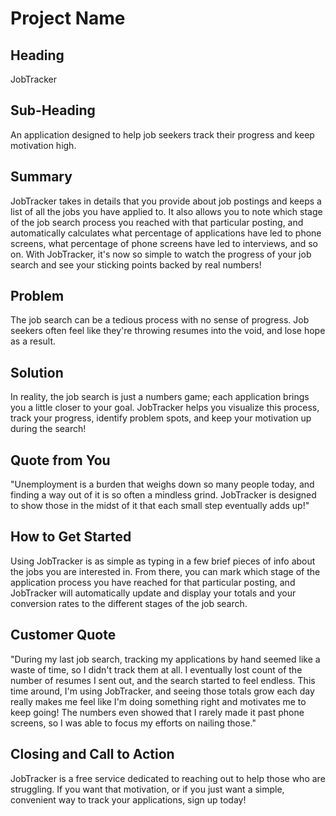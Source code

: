 # Project Name #

<!--
> This material was originally posted [here](http://www.quora.com/What-is-Amazons-approach-to-product-development-and-product-management). It is reproduced here for posterities sake.

There is an approach called "working backwards" that is widely used at Amazon. They work backwards from the customer, rather than starting with an idea for a product and trying to bolt customers onto it. While working backwards can be applied to any specific product decision, using this approach is especially important when developing new products or features.

For new initiatives a product manager typically starts by writing an internal press release announcing the finished product. The target audience for the press release is the new/updated product's customers, which can be retail customers or internal users of a tool or technology. Internal press releases are centered around the customer problem, how current solutions (internal or external) fail, and how the new product will blow away existing solutions.

If the benefits listed don't sound very interesting or exciting to customers, then perhaps they're not (and shouldn't be built). Instead, the product manager should keep iterating on the press release until they've come up with benefits that actually sound like benefits. Iterating on a press release is a lot less expensive than iterating on the product itself (and quicker!).

If the press release is more than a page and a half, it is probably too long. Keep it simple. 3-4 sentences for most paragraphs. Cut out the fat. Don't make it into a spec. You can accompany the press release with a FAQ that answers all of the other business or execution questions so the press release can stay focused on what the customer gets. My rule of thumb is that if the press release is hard to write, then the product is probably going to suck. Keep working at it until the outline for each paragraph flows.

Oh, and I also like to write press-releases in what I call "Oprah-speak" for mainstream consumer products. Imagine you're sitting on Oprah's couch and have just explained the product to her, and then you listen as she explains it to her audience. That's "Oprah-speak", not "Geek-speak".

Once the project moves into development, the press release can be used as a touchstone; a guiding light. The product team can ask themselves, "Are we building what is in the press release?" If they find they're spending time building things that aren't in the press release (overbuilding), they need to ask themselves why. This keeps product development focused on achieving the customer benefits and not building extraneous stuff that takes longer to build, takes resources to maintain, and doesn't provide real customer benefit (at least not enough to warrant inclusion in the press release).
 -->

## Heading ##
  JobTracker

## Sub-Heading ##
  An application designed to help job seekers track their progress and keep motivation high.

## Summary ##
  JobTracker takes in details that you provide about job postings and keeps a list of all the jobs you have applied to. It also allows you to note which stage of the job search process you reached with that particular posting, and automatically calculates what percentage of applications have led to phone screens, what percentage of phone screens have led to interviews, and so on. With JobTracker, it's now so simple to watch the progress of your job search and see your sticking points backed by real numbers!

## Problem ##
  The job search can be a tedious process with no sense of progress. Job seekers often feel like they're throwing resumes into the void, and lose hope as a result.

## Solution ##
  In reality, the job search is just a numbers game; each application brings you a little closer to your goal. JobTracker helps you visualize this process, track your progress, identify problem spots, and keep your motivation up during the search!

## Quote from You ##
  "Unemployment is a burden that weighs down so many people today, and finding a way out of it is so often a mindless grind. JobTracker is designed to show those in the midst of it that each small step eventually adds up!"

## How to Get Started ##
  Using JobTracker is as simple as typing in a few brief pieces of info about the jobs you are interested in. From there, you can mark which stage of the application process you have reached for that particular posting, and JobTracker will automatically update and display your totals and your conversion rates to the different stages of the job search.

## Customer Quote ##
  "During my last job search, tracking my applications by hand seemed like a waste of time, so I didn't track them at all. I eventually lost count of the number of resumes I sent out, and the search started to feel endless. This time around, I'm using JobTracker, and seeing those totals grow each day really makes me feel like I'm doing something right and motivates me to keep going! The numbers even showed that I rarely made it past phone screens, so I was able to focus my efforts on nailing those."

## Closing and Call to Action ##
  JobTracker is a free service dedicated to reaching out to help those who are struggling. If you want that motivation, or if you just want a simple, convenient way to track your applications, sign up today!